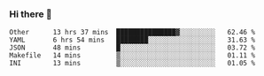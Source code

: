 ### Hi there 👋

<!--
**yeya24/yeya24** is a ✨ _special_ ✨ repository because its `README.md` (this file) appears on your GitHub profile.

Here are some ideas to get you started:

- 🔭 I’m currently working on ...
- 🌱 I’m currently learning ...
- 👯 I’m looking to collaborate on ...
- 🤔 I’m looking for help with ...
- 💬 Ask me about ...
- 📫 How to reach me: ...
- 😄 Pronouns: ...
- ⚡ Fun fact: ...
-->

<!--START_SECTION:waka-->
```text
Other      13 hrs 37 mins  ███████████████▓░░░░░░░░░   62.46 % 
YAML       6 hrs 54 mins   ████████░░░░░░░░░░░░░░░░░   31.63 % 
JSON       48 mins         █░░░░░░░░░░░░░░░░░░░░░░░░   03.72 % 
Makefile   14 mins         ▒░░░░░░░░░░░░░░░░░░░░░░░░   01.11 % 
INI        13 mins         ▒░░░░░░░░░░░░░░░░░░░░░░░░   01.05 % 
```
<!--END_SECTION:waka-->
